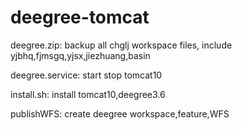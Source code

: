 # deegree-tomcat
deegree.zip: backup all chglj workspace files, include yjbhq,fjmsgq,yjsx,jiezhuang,basin

deegree.service: start stop tomcat10

install.sh: install tomcat10,deegree3.6

publishWFS: create deegree workspace,feature,WFS
